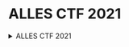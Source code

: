 # ALLES CTF 2021

<details>
  <summary>ALLES CTF 2021</summary>
  <ul>
    <li>
    <a href="https://github.com/AmunRha/WriteUps/blob/main/FWORDCTF21/Omen/solve_z3.py">Monstrosity</a><br>
      DotNet challenge. The challenge was pretty straight forward and yet tricky, the challenge implemented a JIT hooking technique to change pieces of code during             runtime, debugging was my way of solving this challenge, but statically analysing the challenge should also work. The core of the challenge was to recreate the           maze and supply the right inputs (which changes during runtime) to the binary, which makes the flag.<br>
      Tags: [#DotNet, #JIT_Hook, #maze]
    </li>
  </ul>
</details>
